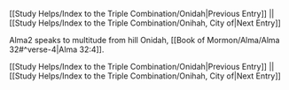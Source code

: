 [[Study Helps/Index to the Triple Combination/Onidah|Previous Entry]]  ||  [[Study Helps/Index to the Triple Combination/Onihah, City of|Next Entry]]

 Alma2 speaks to multitude from hill Onidah, [[Book of Mormon/Alma/Alma 32#^verse-4|Alma 32:4]].

[[Study Helps/Index to the Triple Combination/Onidah|Previous Entry]]  ||  [[Study Helps/Index to the Triple Combination/Onihah, City of|Next Entry]]